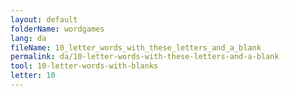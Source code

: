 ```yaml
---
layout: default
folderName: wordgames
lang: da
fileName: 10_letter_words_with_these_letters_and_a_blank
permalink: da/10-letter-words-with-these-letters-and-a-blank
tool: 10-letter-words-with-blanks
letter: 10
---
```

